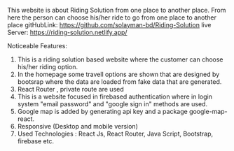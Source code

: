 This website is about Riding Solution from one place to another place. From here the person can choose his/her ride to go from one place to another place
gitHubLink: https://github.com/solayman-bd/Riding-Solution
live Server: https://riding-solution.netlify.app/

Noticeable Features:

1. This is a riding solution based website where the customer can choose his/her riding option.
2. In the homepage some travell options are shown that are designed by bootsrap where the data are loaded from fake data that are generated.
3. React Router , private route are used
4. This is a website focused in firebased authentication where in login system "email password" and "google sign in" methods are used.
5. Google map is added by generating api key and a package google-map-react.
6. Responsive (Desktop and mobile version) 
7. Used Technologies : React Js, React Router, Java Script, Bootstrap, firebase etc.
